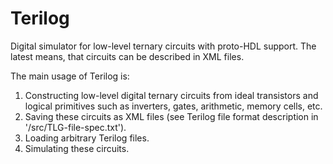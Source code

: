 # Terilog
Digital simulator for low-level ternary circuits with proto-HDL support. The latest means, that circuits can be described in XML files.

The main usage of Terilog is:

1)  Constructing low-level digital ternary circuits from ideal transistors and logical primitives such as inverters, gates, arithmetic, memory cells, etc.
2)  Saving these circuits as XML files (see Terilog file format description in '/src/TLG-file-spec.txt').
3)  Loading arbitrary Terilog files.
4)  Simulating these circuits.
